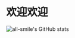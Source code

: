 # 欢迎欢迎

![all-smile's GitHub stats](https://github-readme-stats.vercel.app/api?username=all-smile&show_icons=true&theme=tokyonight)

